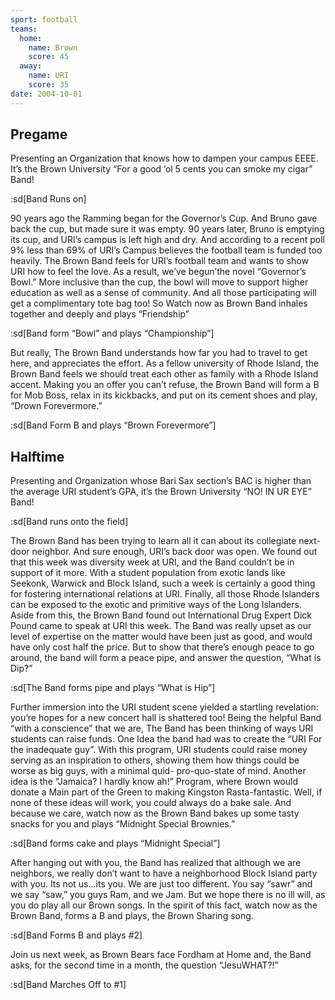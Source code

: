 ```yaml
---
sport: football
teams:
  home:
    name: Brown
    score: 45
  away:
    name: URI
    score: 35
date: 2004-10-01
---
```


## Pregame

Presenting an Organization that knows how to dampen your campus EEEE. It’s the Brown University “For a good ’ol 5 cents you can smoke my cigar” Band!

:sd[Band Runs on]

90 years ago the Ramming began for the Governor’s Cup. And Bruno gave back the cup, but made sure it was empty. 90 years later, Bruno is emptying its cup, and URI’s campus is left high and dry. And according to a recent poll 9% less than 69% of URI’s Campus believes the football team is funded too heavily. The Brown Band feels for URI’s football team and wants to show URI how to feel the love. As a result, we’ve begun’the novel “Governor’s Bowl.” More inclusive than the cup, the bowl will move to support higher education as well as a sense of community. And all those participating will get a complimentary tote bag too! So Watch now as Brown Band inhales together and deeply and plays “Friendship”

:sd[Band form “Bowl” and plays “Championship”]

But really, The Brown Band understands how far you had to travel to get here, and appreciates the effort. As a fellow university of Rhode Island, the Brown Band feels we should treat each other as family with a Rhode Island accent. Making you an offer you can’t refuse, the Brown Band will form a B for Mob Boss, relax in its kickbacks, and put on its cement shoes and play, “Drown Forevermore.”

:sd[Band Form B and plays “Brown Forevermore”]

## Halftime

Presenting and Organization whose Bari Sax section’s BAC is higher than the average URI student’s GPA, it’s the Brown University “NO! IN UR EYE” Band!

:sd[Band runs onto the field]

The Brown Band has been trying to learn all it can about its collegiate next-door neighbor. And sure enough, URI’s back door was open. We found out that this week was diversity week at URI, and the Band couldn’t be in support of it more. With a student population from exotic lands like Seekonk, Warwick and Block Island, such a week is certainly a good thing for fostering international relations at URI. Finally, all those Rhode Islanders can be exposed to the exotic and primitive ways of the Long Islanders. Aside from this, the Brown Band found out International Drug Expert Dick Pound came to speak at URI this week. The Band was really upset as our level of expertise on the matter would have been just as good, and would have only cost half the price. But to show that there’s enough peace to go around, the band will form a peace pipe, and answer the question, “What is Dip?”

:sd[The Band forms pipe and plays “What is Hip”]

Further immersion into the URI student scene yielded a startling revelation: you’re hopes for a new concert hall is shattered too! Being the helpful Band “with a conscience” that we are, The Band has been thinking of ways URI students can raise funds. One Idea the band had was to create the “URI For the inadequate guy”. With this program, URI students could raise money serving as an inspiration to others, showing them how things could be worse as big guys, with a minimal quid- pro-quo-state of mind. Another idea is the “Jamaica? I hardly know ah!” Program, where Brown would donate a Main part of the Green to making Kingston Rasta-fantastic. Well, if none of these ideas will work, you could always do a bake sale. And because we care, watch now as the Brown Band bakes up some tasty snacks for you and plays “Midnight Special Brownies.”

:sd[Band forms cake and plays “Midnight Special”]

After hanging out with you, the Band has realized that although we are neighbors, we really don’t want to have a neighborhood Block Island party with you. Its not us…its you. We are just too different. You say “sawr” and we say “saw,” you guys Ram, and we Jam. But we hope there is no ill will, as you do play all our Brown songs. In the spirit of this fact, watch now as the Brown Band, forms a B and plays, the Brown Sharing song.

:sd[Band Forms B and plays #2]

Join us next week, as Brown Bears face Fordham at Home and, the Band asks, for the second time in a month, the question “JesuWHAT?!”

:sd[Band Marches Off to #1]
